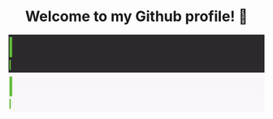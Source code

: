 <div align="center">

# Welcome to my Github profile! 👋
  ![GitHub Light](text-typing-dark.gif#gh-dark-mode-only)
  ![GitHub Dark](text-typing-light.gif#gh-light-mode-only)
